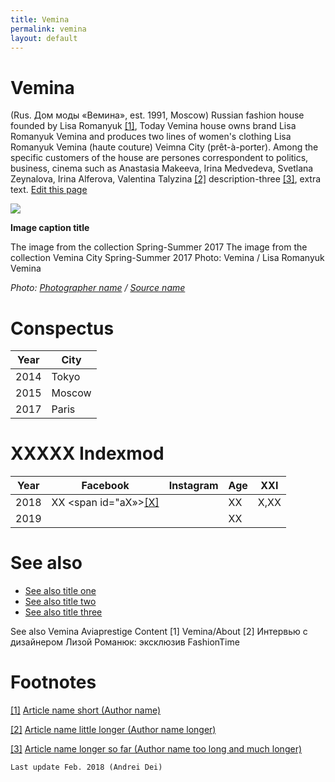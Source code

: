 ```yaml
---
title: Vemina
permalink: vemina
layout: default
---
```




# Vemina


  (Rus. Дом моды «Вемина», est. 1991, Moscow) Russian fashion house founded by Lisa Romanyuk <span id="a1">[\[1\]](#f1)</span>, Today Vemina house owns brand Lisa Romanyuk Vemina and produces two lines of women's clothing Lisa Romanyuk Vemina (haute couture) Veimna City (prêt-à-porter). Among the specific customers of the house are persones correspondent to politics, business, cinema such as Anastasia Makeeva, Irina Medvedeva, Svetlana Zeynalova, Irina Alferova, Valentina Talyzina  <span id="a2">[\[2\]](#f2)</span> description-three <span id="a3">[\[3\]](#f3)</span>, extra text. [Edit this page](http://prose.io/#indexmod/encyclopedia/edit/master/vemina.md)

![](/encyclopedia/images/image-name.jpg)

**Image caption title**

The image from the collection Spring-Summer 2017
The image from the collection Vemina City Spring-Summer 2017
Photo: Vemina / Lisa Romanyuk Vemina

*Photo: [Photographer name](/photographer-name-page) / [Source name](/source-name-page)*

# Conspectus

|Year|City|
|----|-----|
|2014|Tokyo|
|2015|Moscow|
|2017|Paris|

# ХХХХХ Indexmod

|Year|Facebook|Instagram|Age|ХХI|
|-|-|-|-|-|
|2018|ХХ <span id="aХ»>[\[Х\]](#fХ)</span>||ХХ|Х,ХХ|
|2019|||ХХ||

# See also

+ [See also title one](page-template)
+ [See also title two](page-template)
+ [See also title three](page-template)

See also
Vemina Aviaprestige
Content
[1] Vemina/About [2] Интервью с дизайнером Лизой Романюк: эксклюзив FashionTime

# Footnotes

[[1]](#a1) <span id="f1"></span> [Article name short (Author name)](http://example.net/article)

[[2]](#a2) <span id="f2"></span> [Article name little longer (Author name longer)](http://example.net/article)

[[3]](#a3) <span id="f3"></span> [Article name longer so far (Author name too long and much longer)](http://example.net/article)

`Last update Feb. 2018 (Andrei Dei)`
